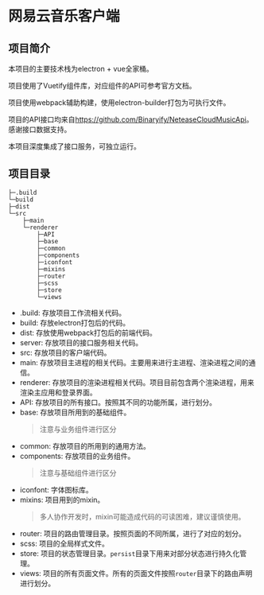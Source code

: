 # 网易云音乐客户端

## 项目简介

本项目的主要技术栈为electron + vue全家桶。

项目使用了Vuetify组件库，对应组件的API可参考官方文档。

项目使用webpack辅助构建，使用electron-builder打包为可执行文件。

项目的API接口均来自<https://github.com/Binaryify/NeteaseCloudMusicApi>。感谢接口数据支持。

本项目深度集成了接口服务，可独立运行。

## 项目目录
```
├─.build
└─build
├─dist
└─src
    ├─main
    └─renderer
        ├─API
        ├─base
        ├─common
        ├─components
        ├─iconfont
        ├─mixins
        ├─router
        ├─scss
        ├─store
        └─views
```
* .build: 存放项目工作流相关代码。
* build: 存放electron打包后的代码。
* dist: 存放使用webpack打包后的前端代码。
* server: 存放项目的接口服务相关代码。
* src: 存放项目的客户端代码。
* main: 存放项目主进程的相关代码。主要用来进行主进程、渲染进程之间的通信。
* renderer: 存放项目的渲染进程相关代码。项目目前包含两个渲染进程，用来渲染主应用和登录界面。
* API: 存放项目的所有接口。按照其不同的功能所属，进行划分。
* base: 存放项目所用到的基础组件。
  > 注意与业务组件进行区分
* common: 存放项目的所用到的通用方法。
* components: 存放项目的业务组件。
  > 注意与基础组件进行区分
* iconfont: 字体图标库。
* mixins: 项目用到的mixin。
  > 多人协作开发时，mixin可能造成代码的可读困难，建议谨慎使用。
* router: 项目的路由管理目录。按照页面的不同所属，进行了对应的划分。
* scss: 项目的全局样式文件。
* store: 项目的状态管理目录。`persist`目录下用来对部分状态进行持久化管理。
* views: 项目的所有页面文件。所有的页面文件按照`router`目录下的路由声明进行划分。
